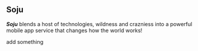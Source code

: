 ## Soju

***Soju*** blends a host of technologies, wildness and crazniess into a powerful mobile app
service that changes how the world works!

add something
